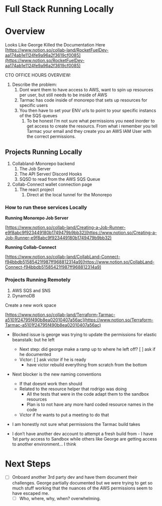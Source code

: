 # Full Stack Running Locally

# Overview

Looks Like George Killed the Documentation Here
[https://www.notion.so/collab-land/RocketFuelDev-aa174ab1e1124fe9a96a2f3619cf0085](https://www.notion.so/RocketFuelDev-aa174ab1e1124fe9a96a2f3619cf0085)

CTO OFFICE HOURS OVERVIEW:

1. Describe the problem:
    1. Dont want them to have access to AWS, want to spin up resources per user, but still needs to be inside of AWS
    2. Tarmac has code inside of monorepo that sets up resources for specific users
    3. You then have to set your ENV urls to point to your specific instancs of the SQS queues
        1. To be honest I’m not sure what permissions you need inorder to get access to create the resourcs. From what i remember you tell Tarmac your email and they create you an AWS IAM User with the correct permissions.

## Projects Running Locally

1. Collabland-Monorepo backend
    1. The Job Server
    2. The API Server/ Discord Hooks
    3. SQSD to read from the AWS SQS Queue
2. Collab-Connect wallet connection page
    1. The react project
        1. Direct at the local tunnel for the Monorepo

### **How to run these services Locally**

**Running Monorepo Job Server**

[https://www.notion.so/collab-land/Creating-a-Job-Runner-e9f8abc9f923449180b1749479b9bb32](https://www.notion.so/Creating-a-Job-Runner-e9f8abc9f923449180b1749479b9bb32)

**Running Collab-Connect**

[https://www.notion.so/collab-land/CollabLand-Connect-f94bbdb51585421f987ff968812314a9](https://www.notion.so/CollabLand-Connect-f94bbdb51585421f987ff968812314a9)

### Projects Running Remotely

1. AWS SQS and SNS
2. DynamoDB

Create a new work space

[https://www.notion.so/collab-land/Terraform-Tarmac-a5101f24795f490b8ea02010407a56ac](https://www.notion.so/Terraform-Tarmac-a5101f24795f490b8ea02010407a56ac)

- Blocked issue is george was trying to update the permissions for elastic beanstalk: but he left
    - Next step: did george make a ramp up to where he left off? [ ] ask if he documented
    - Victor: [ ] ask victor if he is ready
        - have victor rebuild everything from scratch from the bottom
- Next blocker is the new naming conventions
    - If that doesnt work then should
    - Related to the resource helper that rodrigo was doing
        - All the tests that were in the code adapt them to the sandbox resources
        - Plan is to not have any more hard coded resource names in the code
    - Victor if he wants to put a meeting to do that

- I am honestly not sure what permissions the Tarmac build takes
- I don’t have another dev account to attempt a fresh build from - I have 1st party access to Sandbox while others like George are getting access to another environment... I think

# Next Steps

- [ ]  Onboard another 3rd party dev and have them document their challenges.  George partially documented but we were trying to get so much stuff working that the nuances of the AWS permissions seem to have escaped me.
    - [ ]  Who, where, why, when?  overwhelming.
